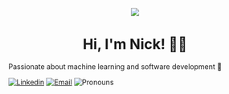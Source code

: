 
<p align="center"><img src="https://i.imgur.com/A6bWGFl.gif"/></p>

<h1 align="center">Hi, I'm Nick! 🙋‍♂️ </h1>

<p1 align="center"> Passionate about machine learning and software development 🤖 </p1>   


[![Linkedin](https://img.shields.io/badge/-LinkedIn-blue?style=flat&logo=Linkedin&logoColor=white&link=https://linkedin.com/in/brennankbrown/)](https://www.linkedin.com/in/ndinicola/)
[![Email](https://img.shields.io/badge/-Email-c14438?style=flat&logo=Gmail&logoColor=white&link=mailto:mail@brennanbrown.ca)](nicholasdinicola@outlook.com)
![Pronouns](https://img.shields.io/badge/Pronouns-He%2FHim-brightgreen?style=flat)                                                                                                               
